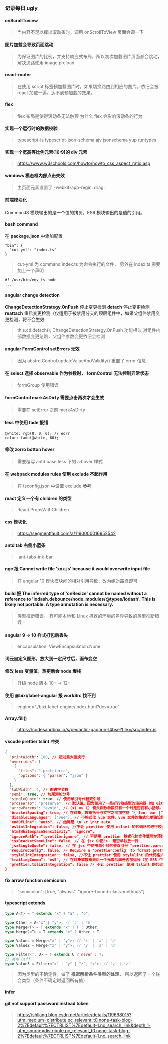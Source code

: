 ### 记录每日 ugly

#### onScrollToview

> 当内容不足以撑出滚动条时，调用 onScrollToView 页面会调一下

#### 图片加载会导致页面跳动

> 为保证图片的比例，并支持响应式布局，所以初次加载图片页面都会跳动，解决思路使用 image preload

#### react-router

> 在使用 script 标签预加载图片时，如果切换路由到相应的图片。依旧会被 react 加载一遍。达不到预加载的效果。

#### flex

> flex 布局是使得滚动条无法触顶
> 为什么 flex 会影响滚动条的行为

#### 实现一个运行时的数据校验

> typescript-is typescript-json-schema ajv jsonschema yup runtypes

#### 实现一个宽高等比例元素(16:9)的 div 元素

> https://www.w3schools.com/howto/howto_css_aspect_ratio.asp

#### windows 模态框内部点击失效

> 主页面元素设置了 -webkit-app-regin: drag;

#### 前端模块化

CommonJS 模块输出的是一个值的拷贝，ES6 模块输出的是值的引用。

#### bash command

在 **package.json** 中添加配置

```
"bin": {
  "cut-yml": "index.ts"
}

```

> cut-yml 为 command index.ts 为命令执行的文件， 另外在 index.ts 需要加上一个声明

```
#! /usr/bin/env ts-node
...
```

#### angular change detection

**ChangeDetectionStrategy.OnPush** 停止变更检测
**detach** 停止变更检测
**reattach** 重启变更检测（仅适用于被禁用分支的顶层组件中，如果父组件禁用变更检测，将不会生效

> this.cd.detach(); ChangeDetectionStrategy.OnPush 功能相似
> 对组件内部数据变更忽略，父组件参数变更依旧会检测

#### angular FormControl setErrors 无效

> 因为 abstrctControl.updateValueAndValidity() 重置了 error 信息

#### 在 select 选择 observable 作为参数时， formControl 无法控制异常状态

> formGroup 使用错误

#### formControl markAsDirty 需要点击两次才会生效

> 需要在 setError 之前 markAsDirty

#### less 中使用 fade 报错

```less
@white: rgb(0, 0, 0); // eorr
color: fade(@white, 60);
```

#### 修改 zorro botton hover

> 需要覆写 antd base.less 下的 a:hover 样式

#### 在 webpack modules rules 使用 exclude 不起作用

> 在 tsconfig.json 中设置 exclude
> [参考](https://jkchao.github.io/typescript-book-chinese/faqs/tsconfig-behavior.html#%E4%B8%BA%E4%BB%80%E4%B9%88%E6%8A%8A%E4%B8%80%E4%B8%AA%E6%96%87%E4%BB%B6%E6%94%BE%E5%85%A5%E3%80%8Cexclude%E3%80%8D%E9%80%89%E9%A1%B9%E4%B8%AD%EF%BC%8C%E5%AE%83%E4%BB%8D%E7%84%B6%E4%BC%9A%E8%A2%AB%E7%BC%96%E8%AF%91%E5%99%A8%E9%80%89%E4%B8%AD%EF%BC%9F)

#### react 定义一个有 children 的类型

> React.PropsWithChildren

#### css 模块化

> https://segmentfault.com/a/1190000016952542

#### antd tab 右侧小蓝条

> .ant-tabs-ink-bar

#### ngc 报 Cannot write file 'xxx.js' because it would overwrite input file

> 在 angular 10 模块模块间的相对引用导致，改为绝对路径即可

#### build 报 The inferred type of 'onResize' cannot be named without a reference to 'lodash.debounce/node_modules/@types/lodash'. This is likely not portable. A type annotation is necessary.

> 类型推断错误， 有可能本地和 Linux 机器的环境的差异导致的类型推断错误！

#### angular 9 -> 10 样式打包后丢失

> encapsulation: ViewEncapsulation.None

#### 词云自定义图形，放大到一定尺寸后，画布变空

#### 修改 less 变量值，热更新会 node 爆栈

> 升级 node 版本 10+ -> 12+

#### 使用 @bixi/label-angular 报 workSrc 找不到

> engine="./bixi-label-engine/index.html?dev=true"

#### Array.fill()

> https://codesandbox.io/s/pedantic-gagarin-l4bse?file=/src/index.js

#### vscode prettier tslint 冲突

```json
{
  "printWidth": 100, // 超过最大值换行
  "overrides": [
    {
      "files": ".prettierrc",
      "options": { "parser": "json" }
    }
  ],
  "tabWidth": 4, // 缩进字节数
  "semi": true, // 句尾添加分号
  "singleQuote": true, // 使用单引号代替双引号
  "proseWrap": "preserve", // 默认值。因为使用了一些折行敏感型的渲染器（如 GitHub comment）而按照 markdown 文本样式进行折行
  "arrowParens": "avoid", // (x) => {} 箭头函数参数只有一个时是否要有小括号。avoid：省略括号
  "bracketSpacing": true, // 在对象，数组括号与文字之间加空格 "{ foo: bar }"
  "disableLanguages": ["vue"], // 不格式化 vue 文件，vue 文件的格式化单独设置
  "endOfLine": "auto", // 结尾是 \n \r \n\r auto
  "eslintIntegration": false, //不让 prettier 使用 eslint 的代码格式进行校验
  "htmlWhitespaceSensitivity": "ignore",
  "ignorePath": ".prettierignore", // 不使用 prettier 格式化的文件填写在项目的.prettierignore 文件中
  "jsxBracketSameLine": false, // 在 jsx 中把'>' 是否单独放一行
  "jsxSingleQuote": false, // 在 jsx 中使用单引号代替双引号 "prettier.parser": "babylon", // 格式化的解析器，默认是 babylon
  "requireConfig": false, // Require a 'prettierconfig' to format prettier
  "stylelintIntegration": false, //不让 prettier 使用 stylelint 的代码格式进行校验
  "trailingComma": "es5", // 在对象或数组最后一个元素后面是否加逗号（在 ES5 中加尾逗号）
  "prettier.tslintIntegration": false // 不让 prettier 使用 tslint 的代码格式进行校验
}
```

#### fix arrow function semicolon

> "semicolon": [true, "always", "ignore-bound-class-methods"]

#### typescript extends

```ts
type A<T> = T extends "x" ? "a" : "b";

type Other = A<"x" | "y">; // 'a' | 'b'
type Merge<T> = T extends "x" ? T : Other;
type Merge2<T> = T extends "x" ? Other : T;

type Values = Merge<"x" | "y">; // 'x' | 'a' | 'b'
type Value2 = Merge<"x" | "y">; // 'y' | 'a' | 'b'

type Filter<T, U> = T extends U ? never : T;
// 类似 Diff
type Value3 = Filter<"x" | "y" | "z", "x">; // 'y' | 'z'
```

> 因为类型的不确定性，做了 **推迟解析条件类型的处理**， 所以返回了一个联合类型（条件不确定时返回所有值）

#### infer

#### git not support password instead token

> https://shliang.blog.csdn.net/article/details/119698015?utm_medium=distribute.pc_relevant_t0.none-task-blog-2%7Edefault%7ECTRLIST%7Edefault-1.no_search_link&depth_1-utm_source=distribute.pc_relevant_t0.none-task-blog-2%7Edefault%7ECTRLIST%7Edefault-1.no_search_link
